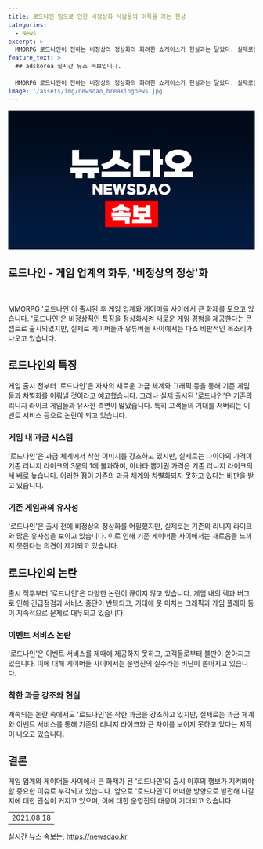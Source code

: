 ```yaml
---
title: 로드나인 밈으로 인한 비정상화 사람들의 이목을 끄는 현상
categories:
  - News
excerpt: >
  MMORPG 로드나인이 전하는 비정상의 정상화의 화려한 쇼케이스가 현실과는 달랐다. 실제로는 리니지 라이크의 흔한 모방작이며, 과금 체계 역시 유저들의 눈속임에 불과하다. 그러나 이러한 비정상적인 행보가 오히려 로드나인을 특별하게 만들었다. 게이머들과 유튜버들의 비난이 로드나인을 더욱 화제로 만들고 있으며, 전형적인 리니지 라이크의 잘못을 일으킨 것을 로드나인은 역발상으로 정상화했다는 주장도 있다. 그러나 긴급점검, 렉, 버그, 최적화 미흡 등의 문제는 여전히 살아있고, 고객들의 불만도 커지고 있다. 로드나인은 여전히 비정상의 정상화를 이룬 것이 아니며, 이후의 행보가 주목받고 있다.
feature_text: >
  ## adskorea 실시간 뉴스 속보입니다.

  MMORPG 로드나인이 전하는 비정상의 정상화의 화려한 쇼케이스가 현실과는 달랐다. 실제로는 리니지 라이크의 흔한 모방작이며, 과금 체계 역시 유저들의 눈속임에 불과하다. 그러나 이러한 비정상적인 행보가 오히려 로드나인을 특별하게 만들었다. 게이머들과 유튜버들의 비난이 로드나인을 더욱 화제로 만들고 있으며, 전형적인 리니지 라이크의 잘못을 일으킨 것을 로드나인은 역발상으로 정상화했다는 주장도 있다. 그러나 긴급점검, 렉, 버그, 최적화 미흡 등의 문제는 여전히 살아있고, 고객들의 불만도 커지고 있다. 로드나인은 여전히 비정상의 정상화를 이룬 것이 아니며, 이후의 행보가 주목받고 있다.
image: '/assets/img/newsdao_breakingnews.jpg'
---
```


<p><img src="/assets/img/newsdao_breakingnews.jpg" alt="adskorea 속보" /></p>

<h2>로드나인 - 게임 업계의 화두, '비정상의 정상'화</h2>

<p data-ke-size="size16">&nbsp;</p>

<p>MMORPG '로드나인'이 출시된 후 게임 업계와 게이머들 사이에서 큰 화제를 모으고 있습니다. '로드나인'은 비정상적인 특징을 정상화시켜 새로운 게임 경험을 제공한다는 콘셉트로 출시되었지만, 실제로 게이머들과 유튜버들 사이에서는 다소 비판적인 목소리가 나오고 있습니다.</p></p>

<h2 data-ke-size="size26">로드나인의 특징</h2>

<p data-ke-size="size16">게임 출시 전부터 '로드나인'은 자사의 새로운 과금 체계와 그래픽 등을 통해 기존 게임들과 차별화를 이뤄낼 것이라고 예고했습니다. 그러나 실제 출시된 '로드나인'은 기존의 리니지 라이크 게임들과 유사한 측면이 많았습니다. 특히 고객들의 기대를 저버리는 이벤트 서비스 등으로 논란이 되고 있습니다.</p>

<h3>게임 내 과금 시스템</h3>

<p data-ke-size="size16">'로드나인'은 과금 체계에서 착한 이미지를 강조하고 있지만, 실제로는 다이아의 가격이 기존 리니지 라이크의 3분의 1에 불과하며, 아바타 뽑기권 가격은 기존 리니지 라이크의 세 배로 높습니다. 이러한 점이 기존의 과금 체계와 차별화되지 못하고 있다는 비판을 받고 있습니다.</p>

<h3>기존 게임과의 유사성</h3>

<p data-ke-size="size16">'로드나인'은 출시 전에 비정상의 정상화를 어필했지만, 실제로는 기존의 리니지 라이크와 많은 유사성을 보이고 있습니다. 이로 인해 기존 게이머들 사이에서는 새로움을 느끼지 못한다는 의견이 제기되고 있습니다.</p>

<h2 data-ke-size="size26">로드나인의 논란</h2>

<p data-ke-size="size16">출시 직후부터 '로드나인'은 다양한 논란이 끊이지 않고 있습니다. 게임 내의 렉과 버그로 인해 긴급점검과 서비스 중단이 반복되고, 기대에 못 미치는 그래픽과 게임 플레이 등이 지속적으로 문제로 대두되고 있습니다.</p>

<h3>이벤트 서비스 논란</h3>

<p data-ke-size="size16">'로드나인'은 이벤트 서비스를 제때에 제공하지 못하고, 고객들로부터 불만이 쏟아지고 있습니다. 이에 대해 게이머들 사이에서는 운영진의 실수라는 비난이 쏟아지고 있습니다.</p>

<h3>착한 과금 강조와 현실</h3>

<p data-ke-size="size16">계속되는 논란 속에서도 '로드나인'은 착한 과금을 강조하고 있지만, 실제로는 과금 체계와 이벤트 서비스를 통해 기존의 리니지 라이크와 큰 차이를 보이지 못하고 있다는 지적이 나오고 있습니다.</p>

<h2 data-ke-size="size26">결론</h2>

<p data-ke-size="size16">게임 업계와 게이머들 사이에서 큰 화제가 된 '로드나인'의 출시 이후의 행보가 지켜봐야 할 중요한 이슈로 부각되고 있습니다. 앞으로 '로드나인'이 어떠한 방향으로 발전해 나갈지에 대한 관심이 커지고 있으며, 이에 대한 운영진의 대응이 기대되고 있습니다.</p>

<table>
<tbody>
<tr>
<td style="text-align: center;">2021.08.18</td>
</tr>
</tbody>
</table>

<p data-ke-size="size16"></p>
실시간 뉴스 속보는, <a href="https://newsdao.kr" rel="dofollow">https://newsdao.kr</a>


